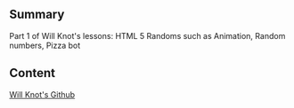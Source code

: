 ## Summary

 Part 1 of Will Knot's lessons: HTML 5 Randoms such as
Animation, Random numbers, Pizza bot 

## Content

[Will Knot's Github](https://github.com/willknott)
